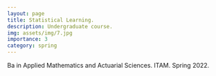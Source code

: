 ```yaml
---
layout: page
title: Statistical Learning.
description: Undergraduate course. 
img: assets/img/7.jpg
importance: 3
category: spring
---
```


Ba in Applied Mathematics and Actuarial Sciences. ITAM. Spring 2022.
